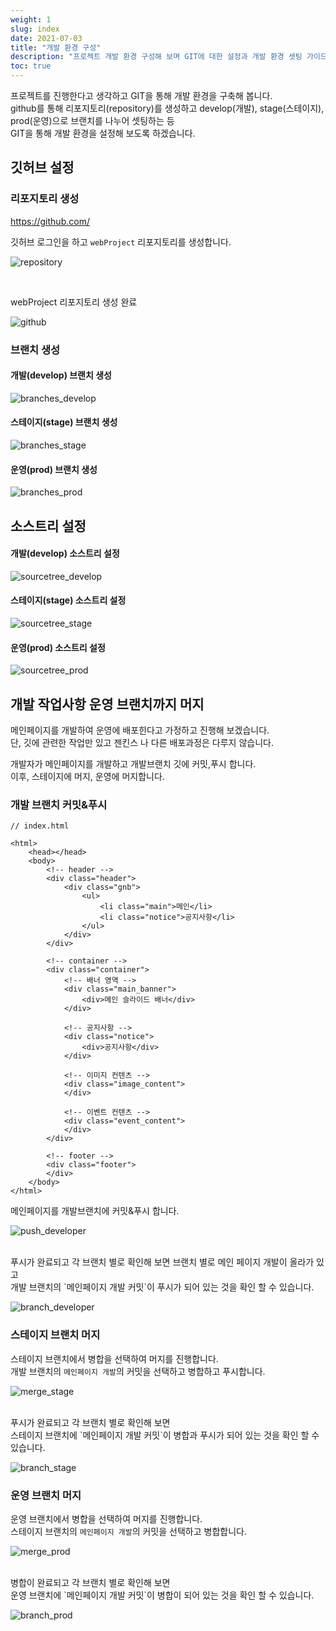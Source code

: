 ```yaml
---
weight: 1
slug: index
date: 2021-07-03
title: "개발 환경 구성"
description: "프로젝트 개발 환경 구성해 보며 GIT에 대한 설정과 개발 환경 셋팅 가이드"
toc: true
---
```


프로젝트를 진행한다고 생각하고 GIT을 통해 개발 환경을 구축해 봅니다.<br>
github를 통해 리포지토리(repository)를 생성하고
develop(개발), stage(스테이지), prod(운영)으로 브랜치를 나누어 셋팅하는 등<br>
GIT을 통해 개발 환경을 설정해 보도록 하겠습니다.


## 깃허브 설정


### 리포지토리 생성

https://github.com/

깃허브 로그인을 하고 `webProject` 리포지토리를 생성합니다.

![repository](/docs/etc/git/devsetting/repository.png)

<br>

webProject 리포지토리 생성 완료

![github](/docs/etc/git/devsetting/github.png)


### 브랜치 생성

#### 개발(develop) 브랜치 생성
![branches_develop](/docs/etc/git/devsetting/branches_develop.png)

#### 스테이지(stage) 브랜치 생성
![branches_stage](/docs/etc/git/devsetting/branches_stage.png)

#### 운영(prod) 브랜치 생성
![branches_prod](/docs/etc/git/devsetting/branches_prod.png)

## 소스트리 설정

#### 개발(develop) 소스트리 설정
![sourcetree_develop](/docs/etc/git/devsetting/sourcetree_develop.png)

#### 스테이지(stage) 소스트리 설정
![sourcetree_stage](/docs/etc/git/devsetting/sourcetree_stage.png)

#### 운영(prod) 소스트리 설정
![sourcetree_prod](/docs/etc/git/devsetting/sourcetree_prod.png)


## 개발 작업사항 운영 브랜치까지 머지

메인페이지를 개발하여 운영에 배포힌다고 가정하고 진행해 보겠습니다.
<br>단, 깃에 관련한 작업만 있고 젠킨스 나 다른 배포과정은 다루지 않습니다.

개발자가 메인페이지를 개발하고 개발브랜치 깃에 커밋,푸시 합니다.<br>
이후, 스테이지에 머지, 운영에 머지합니다.

### 개발 브랜치 커밋&푸시

```
// index.html

<html>
    <head></head>
    <body>
        <!-- header -->
        <div class="header">
            <div class="gnb">
                <ul>
                    <li class="main">메인</li>
                    <li class="notice">공지사항</li>
                </ul>
            </div>
        </div>

        <!-- container -->
        <div class="container">
            <!-- 배너 영역 -->
            <div class="main_banner">
                <div>메인 슬라이드 배너</div>
            </div>

            <!-- 공지사항 -->
            <div class="notice">
                <div>공지사항</div>
            </div>

            <!-- 이미지 컨텐츠 -->
            <div class="image_content">
            </div>
            
            <!-- 이벤트 컨텐츠 -->
            <div class="event_content">
            </div>
        </div>

        <!-- footer -->
        <div class="footer">
        </div>
    </body>
</html>
```

메인페이지를 개발브랜치에 커밋&푸시 합니다.

![push_developer](/docs/etc/git/devsetting/push_developer.png)

<br>
푸시가 완료되고 각 브랜치 별로 확인해 보면 브랜치 별로 메인 페이지 개발이 올라가 있고
<br>
개발 브랜치의 `메인페이지 개발 커밋`이 푸시가 되어 있는 것을 확인 할 수 있습니다.

![branch_developer](/docs/etc/git/devsetting/branch_developer.png)

### 스테이지 브랜치 머지

스테이지 브랜치에서 병합을 선택하여 머지를 진행합니다.
<br>개발 브랜치의 `메인페이지 개발`의 커밋을 선택하고 병합하고 푸시합니다.

![merge_stage](/docs/etc/git/devsetting/merge_stage.png)

<br>
푸시가 완료되고 각 브랜치 별로 확인해 보면
<br>
스테이지 브랜치에 `메인페이지 개발 커밋`이 병합과 푸시가 되어 있는 것을 확인 할 수 있습니다.

![branch_stage](/docs/etc/git/devsetting/branch_stage.png)

### 운영 브랜치 머지

운영 브랜치에서 병합을 선택하여 머지를 진행합니다.
<br>스테이지 브랜치의 `메인페이지 개발`의 커밋을 선택하고 병합합니다.

![merge_prod](/docs/etc/git/devsetting/merge_prod.png)

<br>
병합이 완료되고 각 브랜치 별로 확인해 보면
<br>
운영 브랜치에 `메인페이지 개발 커밋`이 병합이 되어 있는 것을 확인 할 수 있습니다.

![branch_prod](/docs/etc/git/devsetting/branch_prod.png)